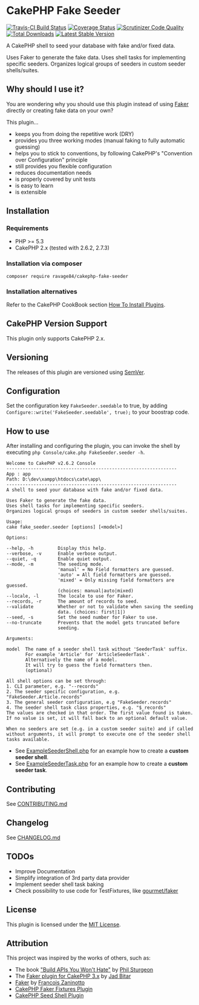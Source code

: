 # CakePHP Fake Seeder

[![Travis-CI Build Status](https://travis-ci.org/ravage84/cakephp-fake-seeder.png)](https://travis-ci.org/ravage84/cakephp-fake-seeder)
[![Coverage Status](https://img.shields.io/coveralls/ravage84/cakephp-fake-seeder.svg)](https://coveralls.io/r/ravage84/cakephp-fake-seeder?branch=master)
[![Scrutinizer Code Quality](https://scrutinizer-ci.com/g/ravage84/cakephp-fake-seeder/badges/quality-score.png?b=master)](https://scrutinizer-ci.com/g/ravage84/cakephp-fake-seeder/?branch=master)
[![Total Downloads](https://poser.pugx.org/ravage84/cakephp-fake-seeder/d/total.png)](https://packagist.org/packages/ravage84/cakephp-fake-seeder)
[![Latest Stable Version](https://poser.pugx.org/ravage84/cakephp-fake-seeder/v/stable.png)](https://packagist.org/packages/ravage84/cakephp-fake-seeder)

A CakePHP shell to seed your database with fake and/or fixed data.

Uses Faker to generate the fake data.
Uses shell tasks for implementing specific seeders.
Organizes logical groups of seeders in custom seeder shells/suites.

## Why should I use it?

You are wondering why you should use this plugin instead of using
[Faker](https://github.com/fzaninotto/Faker) directly or
creating fake data on your own?

This plugin...

- keeps you from doing the repetitive work (DRY)
- provides you three working modes (manual faking to fully automatic guessing) 
- helps you to stick to conventions, by following
  CakePHP's "Convention over Configuration" principle
- still provides you flexible configuration
- reduces documentation needs
- is properly covered by unit tests
- is easy to learn
- is extensible

## Installation

### Requirements

- PHP >= 5.3
- CakePHP 2.x (tested with 2.6.2, 2.7.3)

### Installation via composer

````
composer require ravage84/cakephp-fake-seeder
````

### Installation alternatives

Refer to the CakePHP CookBook section
[How To Install Plugins](http://book.cakephp.org/2.0/en/plugins/how-to-install-plugins.html).

## CakePHP Version Support

This plugin only supports CakePHP 2.x.

## Versioning

The releases of this plugin are versioned using [SemVer](http://semver.org/).

## Configuration

Set the configuration key ``FakeSeeder.seedable`` to true, by adding
``Configure::write('FakeSeeder.seedable', true);`` to your boostrap code.

## How to use

After installing and configuring the plugin, you can invoke the shell
by executing ``php Console/cake.php FakeSeeder.seeder -h``.

````
Welcome to CakePHP v2.6.2 Console
---------------------------------------------------------------
App : app
Path: D:\dev\xampp\htdocs\cate\app\
---------------------------------------------------------------
A shell to seed your database with fake and/or fixed data.

Uses Faker to generate the fake data.
Uses shell tasks for implementing specific seeders.
Organizes logical groups of seeders in custom seeder shells/suites.

Usage:
cake fake_seeder.seeder [options] [<model>]

Options:

--help, -h         Display this help.
--verbose, -v      Enable verbose output.
--quiet, -q        Enable quiet output.
--mode, -m         The seeding mode.
                   'manual' = No Field formatters are guessed.
                   'auto' = All field formatters are guessed.
                   'mixed' = Only missing field formatters are guessed.
                   (choices: manual|auto|mixed)
--locale, -l       The locale to use for Faker.
--records, -r      The amount of records to seed.
--validate         Whether or not to validate when saving the seeding
                   data. (choices: first|1|)
--seed, -s         Set the seed number for Faker to use.
--no-truncate      Prevents that the model gets truncated before
                   seeding.

Arguments:

model  The name of a seeder shell task without 'SeederTask' suffix.
       For example 'Article' for 'ArticleSeederTask'.
       Alternatively the name of a model.
       It will try to guess the field formatters then.
       (optional)

All shell options can be set through:
1. CLI parameter, e.g. "--records"
2. The seeder specific configuration, e.g. "FakeSeeder.Article.records"
3. The general seeder configuration, e.g "FakeSeeder.records"
4. The seeder shell task class properties, e.g. "$_records"
The values are checked in that order. The first value found is taken.
If no value is set, it will fall back to an optional default value.

When no seeders are set (e.g. in a custom seeder suite) and if called
without arguments, it will prompt to execute one of the seeder shell
tasks available.

````

- See [ExampleSeederShell.php](Docs/Examples/ExampleSeederShell.php) for an example how to create
a **custom seeder shell**.
- See [ExampleSeederTask.php](Docs/Examples/ExampleSeederTask.php) for an example how to create
a **custom seeder task**.

## Contributing

See [CONTRIBUTING.md](CONTRIBUTING.md)

## Changelog

See [CHANGELOG.md](CHANGELOG.md)

## TODOs

- Improve Documentation
- Simplify integration of 3rd party data provider
- Implement seeder shell task baking
- Check possibility to use code for TestFixtures, like [gourmet/faker](https://github.com/gourmet/faker)

## License

This plugin is licensed under the [MIT License](LICENSE).

## Attribution

This project was inspired by the works of others, such as:

- The book ["Build APIs You Won't Hate"](https://leanpub.com/build-apis-you-wont-hate) by [Phil Sturgeon](https://github.com/philsturgeon)
- The [Faker plugin for CakePHP 3.x](https://github.com/gourmet/faker) by [Jad Bitar](https://github.com/jadb)
- [Faker](https://github.com/fzaninotto/Faker) by [Francois Zaninotto](https://github.com/fzaninotto)
- [CakePHP Faker Fixtures Plugin](https://github.com/burriko/cakephp-faker-fixtures/)
- [CakePHP Seed Shell Plugin](https://github.com/jlis/Cake-Seed-Shell)
